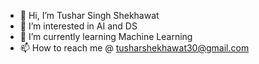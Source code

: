 - 👋 Hi, I’m Tushar Singh Shekhawat
- 👀 I’m interested in AI and DS 
- 🌱 I’m currently learning Machine Learning
- 📫 How to reach me @ tusharshekhawat30@gmail.com

<!---
dmrshooter30/dmrshooter30 is a ✨ special ✨ repository because its `README.md` (this file) appears on your GitHub profile.
You can click the Preview link to take a look at your changes.
--->
